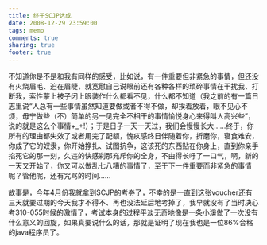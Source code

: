 ```yaml
---
title: 终于SCJP达成
date: 2008-12-29 23:59:00
tags: memo
comments: true
sharing: true
footer: true
---
```

不知道你是不是和我有同样的感受，比如说，有一件重要但非紧急的事情，但还没有火烧眉毛、迫在眉睫，就宽慰自己说眼前还有各种各样的琐碎事情在干扰我、打断我，索性蒙上被子闭上眼装作什么都看不见，什么都不知道（我之前的有一篇日志里说“人总有一些事情虽然知道要做或者不得不做，却挨着放着，眼不见心不烦，毋宁做些（不）简单的另一见完全不相干的事情愉悦身心来得叫人高兴些”，说的就是这么个事情+_+!）；于是日子一天一天过，我们会慢慢长大……终于，你所有的理由都失效了或者用完了配额，愧疚感终日伴随着你，折磨你，寝食难安，你成了它的奴隶，你开始挣扎、试图抗争，这该死的东西贴在你身上，直到你亲手掐死它的那一刻，久违的快感刹那充斥你的全身，不由得长吁了一口气，啊，新的一天又开始了，你又可以做乱七八糟的事情了，至于下一件重要而非紧急的事情呢？管他呢，还有咒骂的时间……

故事是，今年4月份我就拿到SCJP的考券了，不幸的是一直到这张voucher还有三天就要过期的今天我才不得不、再也没法延后地考掉了，我早就没有了当时决心考310-055时候的激情了，考试本身的过程平淡无奇地像是一条小溪做了一次没有什么意义的回旋，如果真要说什么的话，那就是证明了现在我也是一位86%合格的java程序员了。
